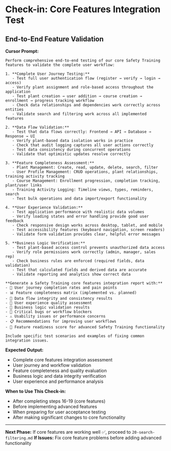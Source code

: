 # Check-in: Core Features Integration Test

## End-to-End Feature Validation

**Cursor Prompt:**

```
Perform comprehensive end-to-end testing of our core Safety Training features to validate the complete user workflow:

1. **Complete User Journey Testing:**
   - Test full user authentication flow (register → verify → login → access)
   - Verify plant assignment and role-based access throughout the application
   - Test plant creation → user addition → course creation → enrollment → progress tracking workflow
   - Check data relationships and dependencies work correctly across entities
   - Validate search and filtering work across all implemented features

2. **Data Flow Validation:**
   - Test that data flows correctly: Frontend → API → Database → Response → UI
   - Verify plant-based data isolation works in practice
   - Check that audit logging captures all user actions correctly
   - Test data consistency during concurrent operations
   - Validate that optimistic updates resolve correctly

3. **Feature Completeness Assessment:**
   - Plant Management: Create, read, update, delete, search, filter
   - User Profile Management: CRUD operations, plant relationships, training activity tracking
   - Course Management: Enrollment progression, completion tracking, plant/user links
   - Training Activity Logging: Timeline views, types, reminders, search
   - Test bulk operations and data import/export functionality

4. **User Experience Validation:**
   - Test application performance with realistic data volumes
   - Verify loading states and error handling provide good user feedback
   - Check responsive design works across desktop, tablet, and mobile
   - Test accessibility features (keyboard navigation, screen readers)
   - Validate form validation provides clear, helpful error messages

5. **Business Logic Verification:**
   - Test plant-based access control prevents unauthorized data access
   - Verify role permissions work correctly (admin, manager, sales rep)
   - Check business rules are enforced (required fields, data validation)
   - Test that calculated fields and derived data are accurate
   - Validate reporting and analytics show correct data

**Generate a Safety Training core features integration report with:**
- 🎯 User journey completion rates and pain points
- 📊 Feature completeness matrix (implemented vs. planned)
- 🔗 Data flow integrity and consistency results
- 👤 User experience quality assessment
- 🏢 Business logic validation results
- 🚨 Critical bugs or workflow blockers
- ⚠️ Usability issues or performance concerns
- 📋 Recommendations for improving user workflows
- 🚀 Feature readiness score for advanced Safety Training functionality

Include specific test scenarios and examples of fixing common integration issues.
```

**Expected Output:**
- Complete core features integration assessment
- User journey and workflow validation
- Feature completeness and quality evaluation
- Business logic and data integrity verification
- User experience and performance analysis

**When to Use This Check-in:**
- After completing steps 16-19 (core features)
- Before implementing advanced features
- When preparing for user acceptance testing
- After making significant changes to core functionality

---

**Next Phase:** If core features are working well ✅, proceed to `20-search-filtering.md`
**If Issues:** Fix core feature problems before adding advanced functionality